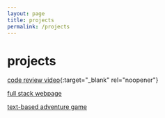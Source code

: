 ```yaml
---
layout: page
title: projects
permalink: /projects
---
```


# projects

[code review video](https://youtu.be/2Z-__CEAhf8){:target="_blank" rel="noopener"}    
   

[full stack webpage](/courses-page)   
   

[text-based adventure game](/text-game)
